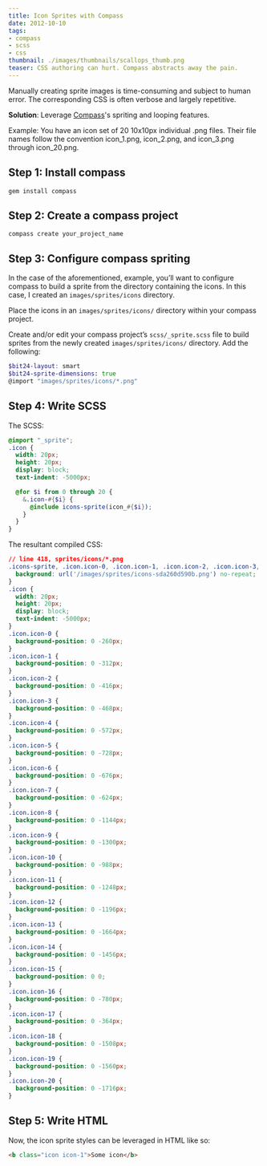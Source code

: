 ```yaml
---
title: Icon Sprites with Compass
date: 2012-10-10
tags:
- compass
- scss
- css
thumbnail: ./images/thumbnails/scallops_thumb.png
teaser: CSS authoring can hurt. Compass abstracts away the pain.
---
```


Manually creating sprite images is time-consuming and subject to human error. The corresponding CSS is often verbose and largely repetitive.

<b>Solution</b>: Leverage <a href="http://compass-style.org/">Compass</a>'s spriting and looping features.

Example: You have an icon set of 20 10x10px individual .png files. Their file names follow the convention icon\_1.png, icon\_2.png, and icon\_3.png through icon\_20.png.

## Step 1: Install compass

```
gem install compass
```

## Step 2: Create a compass project

```
compass create your_project_name
```

## Step 3: Configure compass spriting

In the case of the aforementioned, example, you&#8217;ll want to configure compass to build a sprite from the directory containing the icons. In this case, I created an <code>images/sprites/icons</code> directory.

Place the icons in an <code>images/sprites/icons/</code> directory within your compass project.

Create and/or edit your compass project&#8217;s <code>scss/_sprite.scss</code> file to build sprites from the newly created <code>images/sprites/icons/</code> directory. Add the following:

```scss
$bit24-layout: smart
$bit24-sprite-dimensions: true
@import "images/sprites/icons/*.png"
```

## Step 4: Write SCSS

The SCSS:

```scss
@import "_sprite";
.icon {
  width: 20px;
  height: 20px;
  display: block;
  text-indent: -5000px;

  @for $i from 0 through 20 {
    &.icon-#{$i} {
      @include icons-sprite(icon_#{$i});
    }
  }
}
```

The resultant compiled CSS:

```css
// line 418, sprites/icons/*.png
.icons-sprite, .icon.icon-0, .icon.icon-1, .icon.icon-2, .icon.icon-3, .icon.icon-4, .icon.icon-5, .icon.icon-6, .icon.icon-7, .icon.icon-8, .icon.icon-9, .icon.icon-10, .icon.icon-11, .icon.icon-12, .icon.icon-13, .icon.icon-14, .icon.icon-15, .icon.icon-16, .icon.icon-17, .icon.icon-18, .icon.icon-19, .icon.icon-20 {
  background: url('/images/sprites/icons-sda260d590b.png') no-repeat;
}
.icon {
  width: 20px;
  height: 20px;
  display: block;
  text-indent: -5000px;
}
.icon.icon-0 {
  background-position: 0 -260px;
}
.icon.icon-1 {
  background-position: 0 -312px;
}
.icon.icon-2 {
  background-position: 0 -416px;
}
.icon.icon-3 {
  background-position: 0 -468px;
}
.icon.icon-4 {
  background-position: 0 -572px;
}
.icon.icon-5 {
  background-position: 0 -728px;
}
.icon.icon-6 {
  background-position: 0 -676px;
}
.icon.icon-7 {
  background-position: 0 -624px;
}
.icon.icon-8 {
  background-position: 0 -1144px;
}
.icon.icon-9 {
  background-position: 0 -1300px;
}
.icon.icon-10 {
  background-position: 0 -988px;
}
.icon.icon-11 {
  background-position: 0 -1248px;
}
.icon.icon-12 {
  background-position: 0 -1196px;
}
.icon.icon-13 {
  background-position: 0 -1664px;
}
.icon.icon-14 {
  background-position: 0 -1456px;
}
.icon.icon-15 {
  background-position: 0 0;
}
.icon.icon-16 {
  background-position: 0 -780px;
}
.icon.icon-17 {
  background-position: 0 -364px;
}
.icon.icon-18 {
  background-position: 0 -1508px;
}
.icon.icon-19 {
  background-position: 0 -1560px;
}
.icon.icon-20 {
  background-position: 0 -1716px;
}
```

## Step 5: Write HTML
Now, the icon sprite styles can be leveraged in HTML like so:

```html
<b class="icon icon-1">Some icon</b>
```
